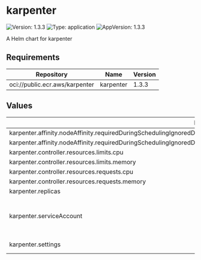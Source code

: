 # karpenter

![Version: 1.3.3](https://img.shields.io/badge/Version-1.3.3-informational?style=flat-square) ![Type: application](https://img.shields.io/badge/Type-application-informational?style=flat-square) ![AppVersion: 1.3.3](https://img.shields.io/badge/AppVersion-1.3.3-informational?style=flat-square)

A Helm chart for karpenter

## Requirements

| Repository | Name | Version |
|------------|------|---------|
| oci://public.ecr.aws/karpenter | karpenter | 1.3.3 |

## Values

| Key | Type | Default | Description |
|-----|------|---------|-------------|
| karpenter.affinity.nodeAffinity.requiredDuringSchedulingIgnoredDuringExecution.nodeSelectorTerms[0].matchExpressions[0].key | string | `"karpenter.sh/nodepool"` |  |
| karpenter.affinity.nodeAffinity.requiredDuringSchedulingIgnoredDuringExecution.nodeSelectorTerms[0].matchExpressions[0].operator | string | `"DoesNotExist"` |  |
| karpenter.controller.resources.limits.cpu | int | `1` |  |
| karpenter.controller.resources.limits.memory | string | `"1Gi"` |  |
| karpenter.controller.resources.requests.cpu | int | `1` |  |
| karpenter.controller.resources.requests.memory | string | `"1Gi"` |  |
| karpenter.replicas | int | `1` |  |
| karpenter.serviceAccount | object | `{"annotations":{"eks.amazonaws.com/role-arn":"arn:aws:iam::0123456789:role/KarpenterController"}}` | Karpenter IAM role to manage cluster nodes |
| karpenter.settings | object | `{"clusterName":"cluster_name"}` | EKS cluster name |

